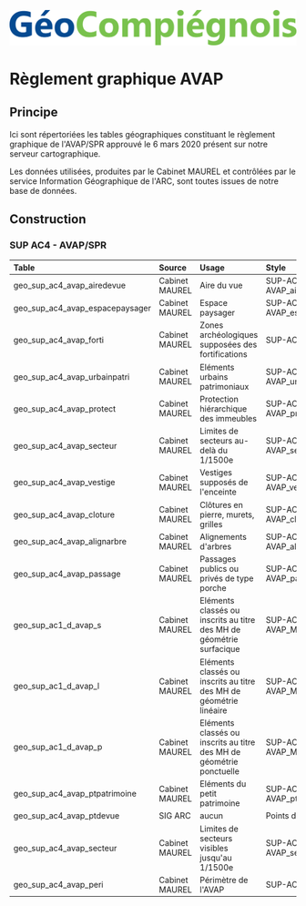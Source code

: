 ![picto](/doc/img/geocompiegnois_2020.png)

# Règlement graphique AVAP

## Principe

Ici sont répertoriées les tables géographiques constituant le règlement graphique de l'AVAP/SPR approuvé le 6 mars 2020 présent sur notre serveur cartographique.

Les données utilisées, produites par le Cabinet MAUREL et contrôlées par le service Information Géographique de l'ARC, sont toutes issues de notre base de données.

## Construction

### SUP AC4 - AVAP/SPR

|Table | Source | Usage | Style
|:---|:---|:---|:---|
|geo_sup_ac4_avap_airedevue|Cabinet MAUREL|Aire du vue|SUP-AC4-AVAP_airedevue.sld|
|geo_sup_ac4_avap_espacepaysager|Cabinet MAUREL|Espace paysager|SUP-AC4-AVAP_espacepaysager.sld|
|geo_sup_ac4_avap_forti|Cabinet MAUREL|Zones archéologiques supposées des fortifications|SUP-AC4-AVAP_forti.sld|
|geo_sup_ac4_avap_urbainpatri|Cabinet MAUREL|Eléments urbains patrimoniaux|SUP-AC4-AVAP_urbainpatri.sld|
|geo_sup_ac4_avap_protect|Cabinet MAUREL|Protection hiérarchique des immeubles|SUP-AC4-AVAP_protec.sld|
|geo_sup_ac4_avap_secteur|Cabinet MAUREL|Limites de secteurs au-delà du 1/1500e|SUP-AC4-AVAP_secteur_niv_inf.sld|
|geo_sup_ac4_avap_vestige|Cabinet MAUREL|Vestiges supposés de l'enceinte|SUP-AC4-AVAP_vestige.sld|
|geo_sup_ac4_avap_cloture|Cabinet MAUREL|Clôtures en pierre, murets, grilles|SUP-AC4-AVAP_cloture.sld|
|geo_sup_ac4_avap_alignarbre|Cabinet MAUREL|Alignements d'arbres|SUP-AC4-AVAP_alignarbre.sld|
|geo_sup_ac4_avap_passage|Cabinet MAUREL|Passages publics ou privés de type porche|SUP-AC4-AVAP_passage.sld|
|geo_sup_ac1_d_avap_s|Cabinet MAUREL|Eléments classés ou inscrits au titre des MH de géométrie surfacique|SUP-AC4-AVAP_MH_surf.sld|
|geo_sup_ac1_d_avap_l|Cabinet MAUREL|Eléments classés ou inscrits au titre des MH de géométrie linéaire|SUP-AC4-AVAP_MH_lin.sld|
|geo_sup_ac1_d_avap_p|Cabinet MAUREL|Eléments classés ou inscrits au titre des MH de géométrie ponctuelle|SUP-AC4-AVAP_MH_pct.sld|
|geo_sup_ac4_avap_ptpatrimoine|Cabinet MAUREL|Eléments du petit patrimoine|SUP-AC4-AVAP_ptpatrimoine.sld|
|geo_sup_ac4_avap_ptdevue|SIG ARC|aucun|Points du vue|SUP-AC4-AVAP_ptdevue.sld|
|geo_sup_ac4_avap_secteur|Cabinet MAUREL|Limites de secteurs visibles jusqu'au 1/1500e|SUP-AC4-AVAP_secteur_niv_sup.sld|
|geo_sup_ac4_avap_peri|Cabinet MAUREL|Périmètre de l'AVAP|SUP-AC4-AVAP_peri.sld|

